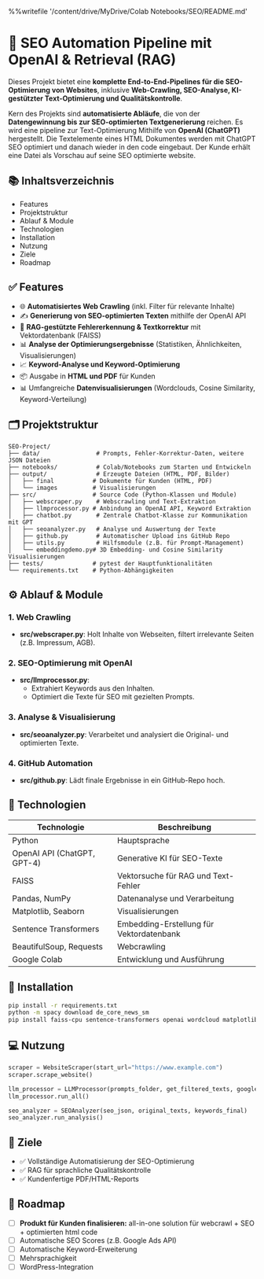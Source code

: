 %%writefile '/content/drive/MyDrive/Colab Notebooks/SEO/README.md'
# 🚀 SEO Automation Pipeline mit OpenAI & Retrieval (RAG)

Dieses Projekt bietet eine **komplette End-to-End-Pipelines für die SEO-Optimierung von Websites**, inklusive **Web-Crawling, SEO-Analyse, KI-gestützter Text-Optimierung und Qualitätskontrolle**.

Kern des Projekts sind **automatisierte Abläufe**, die von der **Datengewinnung bis zur SEO-optimierten Textgenerierung** reichen.
Es wird eine pipeline zur Text-Optimierung Mithilfe von **OpenAI (ChatGPT)** hergestellt. Die Textelemente eines HTML Dokumentes werden mit ChatGPT SEO optimiert und danach wieder in den code eingebaut.
Der Kunde erhält eine Datei als Vorschau auf seine SEO optimierte website.

## 📚 Inhaltsverzeichnis

- Features
- Projektstruktur
- Ablauf & Module
- Technologien
- Installation
- Nutzung
- Ziele
- Roadmap

## ✅ Features

- 🌐 **Automatisiertes Web Crawling** (inkl. Filter für relevante Inhalte)
- ✍️ **Generierung von SEO-optimierten Texten** mithilfe der OpenAI API
- 🧠 **RAG-gestützte Fehlererkennung & Textkorrektur** mit Vektordatenbank (FAISS)
- 📊 **Analyse der Optimierungsergebnisse** (Statistiken, Ähnlichkeiten, Visualisierungen)
- 📈 **Keyword-Analyse und Keyword-Optimierung**
- 📦 Ausgabe in **HTML und PDF** für Kunden
- 📊 Umfangreiche **Datenvisualisierungen** (Wordclouds, Cosine Similarity, Keyword-Verteilung)






## 🗂️ Projektstruktur

```
SEO-Project/
├── data/                # Prompts, Fehler-Korrektur-Daten, weitere JSON Dateien
├── notebooks/           # Colab/Notebooks zum Starten und Entwickeln
├── output/              # Erzeugte Dateien (HTML, PDF, Bilder)
│   ├── final           # Dokumente für Kunden (HTML, PDF)
│   └── images          # Visualisierungen
├── src/                # Source Code (Python-Klassen und Module)
│   ├── webscraper.py    # Webscrawling und Text-Extraktion
│   ├── llmprocessor.py # Anbindung an OpenAI API, Keyword Extraktion
│   ├── chatbot.py       # Zentrale Chatbot-Klasse zur Kommunikation mit GPT
│   ├── seoanalyzer.py   # Analyse und Auswertung der Texte
│   ├── github.py        # Automatischer Upload ins GitHub Repo
│   ├── utils.py         # Hilfsmodule (z.B. für Prompt-Management)
│   └── embeddingdemo.py# 3D Embedding- und Cosine Similarity Visualisierungen
├── tests/              # pytest der Hauptfunktionalitäten
└── requirements.txt    # Python-Abhängigkeiten
```

## ⚙️ Ablauf & Module

### 1. **Web Crawling**
- **src/webscraper.py**: Holt Inhalte von Webseiten, filtert irrelevante Seiten (z.B. Impressum, AGB).

### 2. **SEO-Optimierung mit OpenAI**
- **src/llmprocessor.py**:
  - Extrahiert Keywords aus den Inhalten.
  - Optimiert die Texte für SEO mit gezielten Prompts.

### 3. **Analyse & Visualisierung**
- **src/seoanalyzer.py**: Verarbeitet und analysiert die Original- und optimierten Texte.

### 4. **GitHub Automation**
- **src/github.py**: Lädt finale Ergebnisse in ein GitHub-Repo hoch.

## 🧰 Technologien

| Technologie                  | Beschreibung                                       |
|-----------------------------|---------------------------------------------------|
| Python                      | Hauptsprache                                       |
| OpenAI API (ChatGPT, GPT-4)  | Generative KI für SEO-Texte                       |
| FAISS                      | Vektorsuche für RAG und Text-Fehler                |
| Pandas, NumPy               | Datenanalyse und Verarbeitung                      |
| Matplotlib, Seaborn         | Visualisierungen                                   |
| Sentence Transformers       | Embedding-Erstellung für Vektordatenbank          |
| BeautifulSoup, Requests     | Webcrawling                                        |
| Google Colab                | Entwicklung und Ausführung                        |

## 🚀 Installation

```bash
pip install -r requirements.txt
python -m spacy download de_core_news_sm
pip install faiss-cpu sentence-transformers openai wordcloud matplotlib seaborn
```

## 💻 Nutzung

```python
scraper = WebsiteScraper(start_url="https://www.example.com")
scraper.scrape_website()

llm_processor = LLMProcessor(prompts_folder, get_filtered_texts, google_ads_keywords)
llm_processor.run_all()

seo_analyzer = SEOAnalyzer(seo_json, original_texts, keywords_final)
seo_analyzer.run_analysis()
```

## 🎯 Ziele

- ✅ Vollständige Automatisierung der SEO-Optimierung
- ✅ RAG für sprachliche Qualitätskontrolle
- ✅ Kundenfertige PDF/HTML-Reports

## 🚧 Roadmap

- [ ] **Produkt für Kunden finalisieren:** all-in-one solution für webcrawl + SEO + optimierten html code
- [ ] Automatische SEO Scores (z.B. Google Ads API)
- [ ] Automatische Keyword-Erweiterung
- [ ] Mehrsprachigkeit
- [ ] WordPress-Integration
